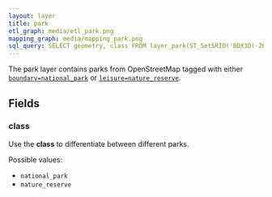 ```yaml
---
layout: layer
title: park
etl_graph: media/etl_park.png
mapping_graph: media/mapping_park.png
sql_query: SELECT geometry, class FROM layer_park(ST_SetSRID('BOX3D(-20037508.34 -20037508.34, 20037508.34 20037508.34)'::box3d, 3857 ), 14)
---
```

The park layer contains parks from OpenStreetMap tagged with either [`boundary=national_park`](http://wiki.openstreetmap.org/wiki/Tag:boundary%3Dnational_park) or [`leisure=nature_reserve`](http://wiki.openstreetmap.org/wiki/Tag:leisure%3Dnature_reserve).

## Fields

### class

Use the **class** to differentiate between different parks.

Possible values:

- `national_park`
- `nature_reserve`




